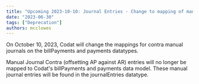```yaml
---
title: "Upcoming 2023-10-10: Journal Entries - Change to mapping of manual contra entries"
date: "2023-06-30"
tags: ["Deprecation"]
authors: mcclowes
---
```


On October 10, 2023, Codat will change the mappings for contra manual journals on the billPayments and payments datatypes.

<!--truncate-->

Manual Journal Contra (offsetting AP against AR) entries will no longer be mapped to Codat's billPayments and payments data model. These manual journal entries will be found in the journalEntries datatype.
